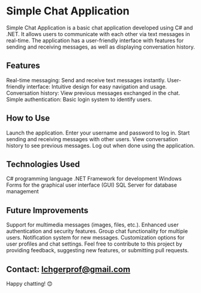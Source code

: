 # Simple Chat Application

Simple Chat Application is a basic chat application developed using C# and .NET. It allows users to communicate with each other via text messages in real-time. The application has a user-friendly interface with features for sending and receiving messages, as well as displaying conversation history.

## Features
Real-time messaging: Send and receive text messages instantly.
User-friendly interface: Intuitive design for easy navigation and usage.
Conversation history: View previous messages exchanged in the chat.
Simple authentication: Basic login system to identify users.
## How to Use
Launch the application.
Enter your username and password to log in.
Start sending and receiving messages with other users.
View conversation history to see previous messages.
Log out when done using the application.
## Technologies Used
C# programming language
.NET Framework for development
Windows Forms for the graphical user interface (GUI)
SQL Server for database management
## Future Improvements
Support for multimedia messages (images, files, etc.).
Enhanced user authentication and security features.
Group chat functionality for multiple users.
Notification system for new messages.
Customization options for user profiles and chat settings.
Feel free to contribute to this project by providing feedback, suggesting new features, or submitting pull requests.

## Contact: lchgerprof@gmail.com

Happy chatting! 😊
